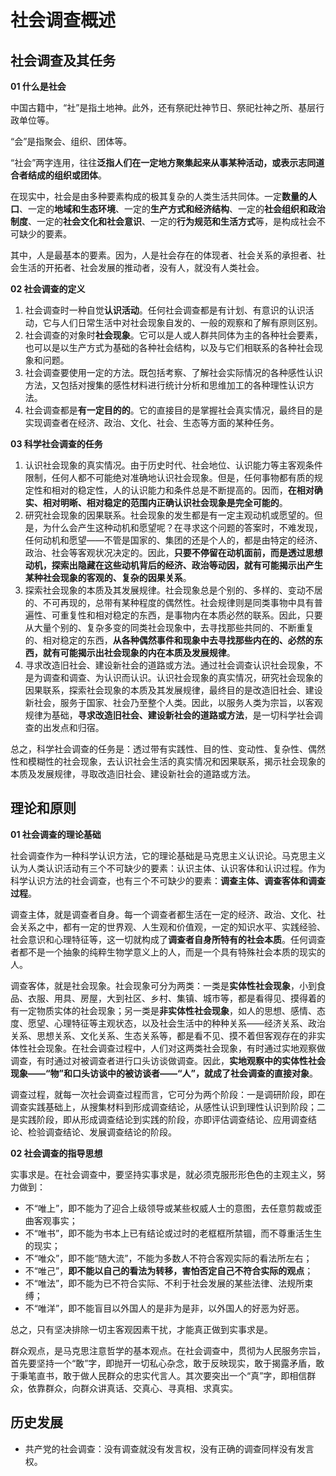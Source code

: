 # 社会调查概述

## 社会调查及其任务

**01 什么是社会**

中国古籍中，“社”是指土地神。此外，还有祭祀灶神节日、祭祀社神之所、基层行政单位等。

“会”是指聚会、组织、团体等。

“社会”两字连用，往往**泛指人们在一定地方聚集起来从事某种活动，或表示志同道合者结成的组织或团体**。



在现实中，社会是由多种要素构成的极其复杂的人类生活共同体。一定**数量的人口**、一定的**地域和生态环境**、一定的**生产方式和经济结构**、一定的**社会组织和政治制度**、一定的**社会文化和社会意识**、一定的**行为规范和生活方式**等，是构成社会不可缺少的要素。

其中，人是最基本的要素。因为，人是社会存在的体现者、社会关系的承担者、社会生活的开拓者、社会发展的推动者，没有人，就没有人类社会。



**02 社会调查的定义**

1. 社会调查时一种自觉**认识活动**。任何社会调查都是有计划、有意识的认识活动，它与人们日常生活中对社会现象自发的、一般的观察和了解有原则区别。
2. 社会调查的对象时**社会现象**。它可以是人或人群共同体为主的各种社会要素，也可以是以生产方式为基础的各种社会结构，以及与它们相联系的各种社会现象和问题。
3. 社会调查要使用一定的方法。既包括考察、了解社会实际情况的各种感性认识方法，又包括对搜集的感性材料进行统计分析和思维加工的各种理性认识方法。
4. 社会调查都是**有一定目的的**。它的直接目的是掌握社会真实情况，最终目的是实现调查者在经济、政治、文化、社会、生态等方面的某种任务。



**03 科学社会调查的任务**

1. 认识社会现象的真实情况。由于历史时代、社会地位、认识能力等主客观条件限制，任何人都不可能绝对准确地认识社会现象。但是，任何事物都有质的规定性和相对的稳定性，人的认识能力和条件总是不断提高的。因而，**在相对确实、相对明晰、相对稳定的范围内正确认识社会现象是完全可能的**。
2. 研究社会现象的因果联系。社会现象的发生都是有一定主观动机或愿望的。但是，为什么会产生这种动机和愿望呢？在寻求这个问题的答案时，不难发现，任何动机和愿望——不管是国家的、集团的还是个人的，都是由特定的经济、政治、社会等客观状况决定的。因此，**只要不停留在动机面前，而是透过思想动机，探索出隐藏在这些动机背后的经济、政治等动因，就有可能揭示出产生某种社会现象的客观的、复杂的因果关系**。
3. 探索社会现象的本质及其发展规律。社会现象总是个别的、多样的、变动不居的、不可再现的，总带有某种程度的偶然性。社会规律则是同类事物中具有普遍性、可重复性和相对稳定的东西，是事物内在本质必然的联系。因此，只要从大量个别的、复杂多变的同类社会现象中，去寻找那些共同的、不断重复的、相对稳定的东西，**从各种偶然事件和现象中去寻找那些内在的、必然的东西，就有可能揭示出社会现象的内在本质及发展规律**。
4. 寻求改造旧社会、建设新社会的道路或方法。通过社会调查认识社会现象，不是为调查和调查、为认识而认识。认识社会现象的真实情况，研究社会现象的因果联系，探索社会现象的本质及其发展规律，最终目的是改造旧社会、建设新社会，服务于国家、社会乃至整个人类。因此，以服务人类为宗旨，以客观规律为基础，**寻求改造旧社会、建设新社会的道路或方法**，是一切科学社会调查的出发点和归宿。

总之，科学社会调查的任务是：透过带有实践性、目的性、变动性、复杂性、偶然性和模糊性的社会现象，去认识社会生活的真实情况和因果联系，揭示社会现象的本质及发展规律，寻取改造旧社会、建设新社会的道路或方法。



## 理论和原则

**01 社会调查的理论基础**

社会调查作为一种科学认识方法，它的理论基础是马克思主义认识论。马克思主义认为人类认识活动有三个不可缺少的要素：认识主体、认识客体和认识过程。作为科学认识方法的社会调查，也有三个不可缺少的要素：**调查主体、调查客体和调查过程**。

调查主体，就是调查者自身。每一个调查者都生活在一定的经济、政治、文化、社会关系之中，都有一定的世界观、人生观和价值观，一定的知识水平、实践经验、社会意识和心理特征等，这一切就构成了**调查者自身所特有的社会本质**。任何调查者都不是一个抽象的纯粹生物学意义上的人，而是一个具有特殊社会本质的现实的人。

调查客体，就是社会现象。社会现象可分为两类：一类是**实体性社会现象**，小到食品、衣服、用具、房屋，大到社区、乡村、集镇、城市等，都是看得见、摸得着的有一定物质实体的社会现象；另一类是**非实体性社会现象**，如人的思想、感情、态度、愿望、心理特征等主观状态，以及社会生活中的种种关系——经济关系、政治关系、思想关系、文化关系、生态关系等，都是看不见、摸不着但客观存在的非实体性社会现象。在社会调查过程中，人们对这两类社会现象，有时通过实地观察做调查，有时通过对被调查者进行口头访谈做调查。因此，**实地观察中的实体性社会现象——“物”和口头访谈中的被访谈者——“人”，就成了社会调查的直接对象**。

调查过程，就每一次社会调查过程而言，它可分为两个阶段：一是调研阶段，即在调查实践基础上，从搜集材料到形成调查结论，从感性认识到理性认识到阶段；二是实践阶段，即从形成调查结论到实践的阶段，亦即评估调查结论、应用调查结论、检验调查结论、发展调查结论的阶段。



**02 社会调查的指导思想**

实事求是。在社会调查中，要坚持实事求是，就必须克服形形色色的主观主义，努力做到：

- 不“唯上”，即不能为了迎合上级领导或某些权威人士的意图，去任意剪裁或歪曲客观事实；
- 不“唯书”，即不能为书本上已有结论或过时的老框框所禁锢，而不尊重活生生的现实；
- 不“唯众”，即不能“随大流”，不能为多数人不符合客观实际的看法所左右；
- 不“唯己”，**即不能以自己的看法为转移，害怕否定自己不符合实际的观点**；
- 不“唯法”，即不能为已不符合实际、不利于社会发展的某些法律、法规所束缚；
- 不“唯洋”，即不能盲目以外国人的是非为是非，以外国人的好恶为好恶。

总之，只有坚决排除一切主客观因素干扰，才能真正做到实事求是。

群众观点，是马克思注意哲学的基本观点。在社会调查中，贯彻为人民服务宗旨，首先要坚持一个“敢”字，即抛开一切私心杂念，敢于反映现实，敢于揭露矛盾，敢于秉笔直书，敢于做人民群众的忠实代言人。其次要突出一个“真”字，即相信群众，依靠群众，向群众讲真话、交真心、寻真相、求真实。



## 历史发展

- 共产党的社会调查：没有调查就没有发言权，没有正确的调查同样没有发言权。
